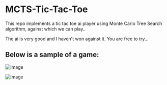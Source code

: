 # MCTS-Tic-Tac-Toe
This repo implements a tic tac toe ai player using Monte Carlo Tree Search algorithm, against which we can play..
                                                                       
The ai is very good and I haven't won against it. You are free to try...
                                                                        
## Below is a sample of a game:

![image](https://user-images.githubusercontent.com/61639823/210151431-4ed2b3d6-e048-4775-b50b-72cecec77472.png)

![image](https://user-images.githubusercontent.com/61639823/210151439-b261e607-c1c7-4b21-bf80-20f49e288012.png)
